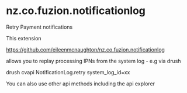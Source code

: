 # nz.co.fuzion.notificationlog
Retry Payment notifications

This extension

https://github.com/eileenmcnaughton/nz.co.fuzion.notificationlog

allows you to replay processing IPNs from the system log - e.g via drush

drush cvapi NotificationLog.retry system_log_id=xx

You can also use other api methods including the api explorer
